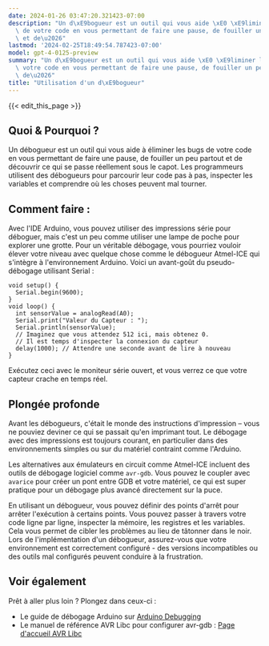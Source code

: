 ```yaml
---
date: 2024-01-26 03:47:20.321423-07:00
description: "Un d\xE9bogueur est un outil qui vous aide \xE0 \xE9liminer les bugs\
  \ de votre code en vous permettant de faire une pause, de fouiller un peu partout\
  \ et de\u2026"
lastmod: '2024-02-25T18:49:54.787423-07:00'
model: gpt-4-0125-preview
summary: "Un d\xE9bogueur est un outil qui vous aide \xE0 \xE9liminer les bugs de\
  \ votre code en vous permettant de faire une pause, de fouiller un peu partout et\
  \ de\u2026"
title: "Utilisation d'un d\xE9bogueur"
---
```


{{< edit_this_page >}}

## Quoi & Pourquoi ?

Un débogueur est un outil qui vous aide à éliminer les bugs de votre code en vous permettant de faire une pause, de fouiller un peu partout et de découvrir ce qui se passe réellement sous le capot. Les programmeurs utilisent des débogueurs pour parcourir leur code pas à pas, inspecter les variables et comprendre où les choses peuvent mal tourner.

## Comment faire :

Avec l'IDE Arduino, vous pouvez utiliser des impressions série pour déboguer, mais c'est un peu comme utiliser une lampe de poche pour explorer une grotte. Pour un véritable débogage, vous pourriez vouloir élever votre niveau avec quelque chose comme le débogueur Atmel-ICE qui s'intègre à l'environnement Arduino. Voici un avant-goût du pseudo-débogage utilisant Serial :

```Arduino
void setup() {
  Serial.begin(9600);
}
void loop() {
  int sensorValue = analogRead(A0);
  Serial.print("Valeur du Capteur : ");
  Serial.println(sensorValue);
  // Imaginez que vous attendez 512 ici, mais obtenez 0.
  // Il est temps d'inspecter la connexion du capteur
  delay(1000); // Attendre une seconde avant de lire à nouveau
}
```
Exécutez ceci avec le moniteur série ouvert, et vous verrez ce que votre capteur crache en temps réel.

## Plongée profonde

Avant les débogueurs, c'était le monde des instructions d'impression – vous ne pouviez deviner ce qui se passait qu'en imprimant tout. Le débogage avec des impressions est toujours courant, en particulier dans des environnements simples ou sur du matériel contraint comme l'Arduino.

Les alternatives aux émulateurs en circuit comme Atmel-ICE incluent des outils de débogage logiciel comme `avr-gdb`. Vous pouvez le coupler avec `avarice` pour créer un pont entre GDB et votre matériel, ce qui est super pratique pour un débogage plus avancé directement sur la puce.

En utilisant un débogueur, vous pouvez définir des points d'arrêt pour arrêter l'exécution à certains points. Vous pouvez passer à travers votre code ligne par ligne, inspecter la mémoire, les registres et les variables. Cela vous permet de cibler les problèmes au lieu de tâtonner dans le noir. Lors de l'implémentation d'un débogueur, assurez-vous que votre environnement est correctement configuré - des versions incompatibles ou des outils mal configurés peuvent conduire à la frustration.

## Voir également

Prêt à aller plus loin ? Plongez dans ceux-ci :
- Le guide de débogage Arduino sur [Arduino Debugging](https://www.arduino.cc/en/Guide/Environment#toc7)
- Le manuel de référence AVR Libc pour configurer avr-gdb : [Page d'accueil AVR Libc](http://www.nongnu.org/avr-libc/)
